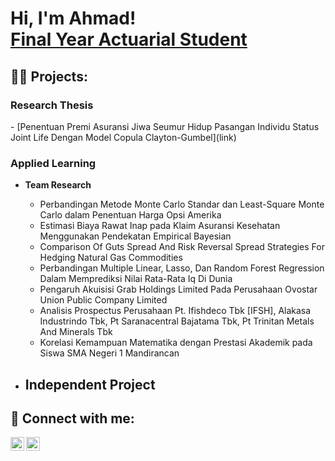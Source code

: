 <h1>Hi, I'm Ahmad! <br/><a href="https://github.com/joshmadakor1">Final Year Actuarial Student</a>

<h2>👨‍💻 Projects:</h2>

<h3>Research Thesis </h3>
  - [Penentuan Premi Asuransi Jiwa Seumur Hidup Pasangan Individu Status Joint Life Dengan Model Copula Clayton-Gumbel](link)

<h3>Applied Learning </h3>

  
- <b>Team Research </b>
  - Perbandingan Metode Monte Carlo Standar dan Least-Square Monte Carlo dalam Penentuan Harga Opsi Amerika
  - Estimasi Biaya Rawat Inap pada Klaim Asuransi Kesehatan Menggunakan Pendekatan Empirical Bayesian
  - Comparison Of Guts Spread And Risk Reversal Spread Strategies For Hedging Natural Gas Commodities
  - Perbandingan Multiple Linear, Lasso, Dan Random Forest Regression Dalam Memprediksi Nilai Rata-Rata Iq Di Dunia
  - Pengaruh Akuisisi Grab Holdings Limited Pada Perusahaan Ovostar Union Public Company Limited
  - Analisis Prospectus Perusahaan Pt. Ifishdeco Tbk [IFSH], Alakasa Industrindo Tbk, Pt Saranacentral Bajatama Tbk, Pt Trinitan Metals And Minerals Tbk
  - Korelasi Kemampuan Matematika dengan Prestasi Akademik pada Siswa SMA Negeri 1 Mandirancan
  
- <b>Independent Project </b>
  - 


<h2> 🤳 Connect with me:</h2>

[<img align="left" alt="JoshMadakor | Email" width="22px" src="https://cdn.jsdelivr.net/npm/simple-icons@3.13.0/icons/gmail.svg" />][email]
[<img align="left" alt="JoshMadakor | LinkedIn" width="22px" src="https://cdn.jsdelivr.net/npm/simple-icons@v3/icons/linkedin.svg" />][linkedin]

[email]: andinahmad4arrodad@gmail.com
[linkedin]: www.linkedin.com/in/ahmadarrodad

<!--
**ahmadarrodad/ahmadarrodad** is a ✨ _special_ ✨ repository because its `README.md` (this file) appears on your GitHub profile.
